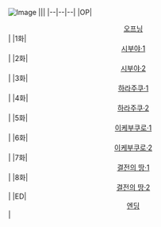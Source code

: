 
![Image](https://lucid0418.github.io/mbga_ep/event/1914/img/logo_event.png)
|||
|--|--|--|
|OP|<center>[오프닝](https://lucid0418.github.io/mbga_ep/event/1914/00)</center>|
|1화|<center>[시부야·1](https://lucid0418.github.io/mbga_ep/event/1914/01)</center>|
|2화|<center>[시부야·2](https://lucid0418.github.io/mbga_ep/event/1914/02)</center>|
|3화|<center>[하라주쿠·1]()</center>|
|4화|<center>[하라주쿠·2]()</center>|
|5화|<center>[이케부쿠로·1]()</center>|
|6화|<center>[이케부쿠로·2]()</center>|
|7화|<center>[결전의 땅·1]()</center>|
|8화|<center>[결전의 땅·2]()</center>|
|ED|<center>[엔딩]()</center>|